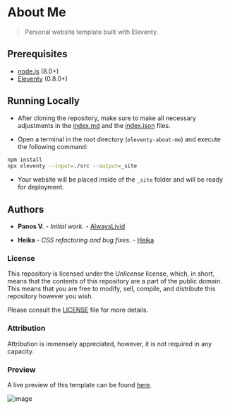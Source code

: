 # About Me

> Personal website template built with Eleventy.

## Prerequisites

* [node.js](https://nodejs.org) (8.0+) 
* [Eleventy](https://11ty.io) (0.8.0+)

## Running Locally

* After cloning the repository, make sure to make all necessary adjustments in the [index.md](src/index.md) and the [index.json](src/index.json) files.

* Open a terminal in the root directory (`eleventy-about-me`) and execute the following command:

```bash
npm install
npx eleventy --input=./src --output=_site
```

* Your website will be placed inside of the `_site` folder and will be ready for deployment.

## Authors

* **Panos V.** - *Initial work.* - [AlwaysLivid](https://alwayslivid.com)

* **Heika** - *CSS refactoring and bug fixes.* - [Heika](https://github.com/heikadog)

### License

This repository is licensed under the *Unlicense* license, which, in short, means that the contents of this repository are a part of the public domain. This means that you are free to modify, sell, compile, and distribute this repository however you wish.

Please consult the [LICENSE](LICENSE) file for more details.

### Attribution

Attribution is immensely appreciated, however, it is not required in any capacity.

### Preview

A live preview of this template can be found [here](https://alwayslivid.github.io/eleventy-about-me/).

![image](https://user-images.githubusercontent.com/30193966/56771600-c69b6d00-67bf-11e9-8add-934238d4edc2.png)

